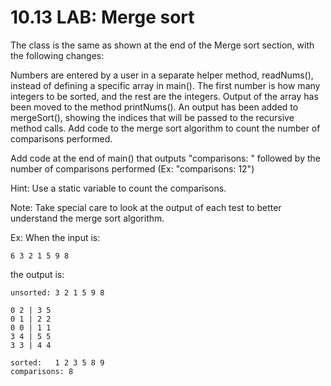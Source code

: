 # 10.13 LAB: Merge sort
The class is the same as shown at the end of the Merge sort section, with the following changes:

Numbers are entered by a user in a separate helper method, readNums(), instead of defining a specific array in main(). The first number is how many integers to be sorted, and the rest are the integers.
Output of the array has been moved to the method printNums().
An output has been added to mergeSort(), showing the indices that will be passed to the recursive method calls.
Add code to the merge sort algorithm to count the number of comparisons performed.

Add code at the end of main() that outputs "comparisons: " followed by the number of comparisons performed (Ex: "comparisons: 12")

Hint: Use a static variable to count the comparisons.

Note: Take special care to look at the output of each test to better understand the merge sort algorithm.

Ex: When the input is:

```
6 3 2 1 5 9 8
```

the output is:

```
unsorted: 3 2 1 5 9 8

0 2 | 3 5
0 1 | 2 2
0 0 | 1 1
3 4 | 5 5
3 3 | 4 4

sorted:   1 2 3 5 8 9
comparisons: 8
```
